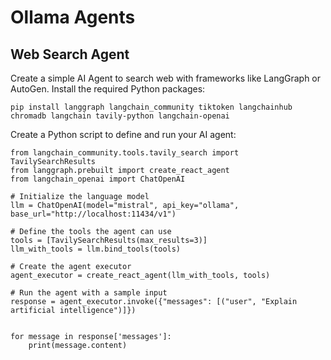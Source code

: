 # Ollama Agents
## Web Search Agent
Create a simple AI Agent to search web with frameworks like LangGraph or AutoGen.
Install the required Python packages:

    pip install langgraph langchain_community tiktoken langchainhub chromadb langchain tavily-python langchain-openai
Create a Python script to define and run your AI agent:
````
from langchain_community.tools.tavily_search import TavilySearchResults
from langgraph.prebuilt import create_react_agent
from langchain_openai import ChatOpenAI

# Initialize the language model
llm = ChatOpenAI(model="mistral", api_key="ollama", base_url="http://localhost:11434/v1")

# Define the tools the agent can use
tools = [TavilySearchResults(max_results=3)]
llm_with_tools = llm.bind_tools(tools)

# Create the agent executor
agent_executor = create_react_agent(llm_with_tools, tools)

# Run the agent with a sample input
response = agent_executor.invoke({"messages": [("user", "Explain artificial intelligence")]})


for message in response['messages']:
    print(message.content)
````

